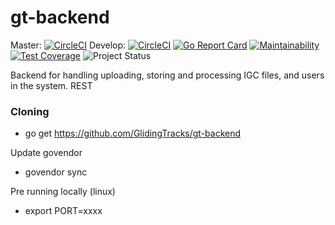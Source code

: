 # gt-backend

Master: [![CircleCI](https://circleci.com/gh/GlidingTracks/gt-backend/tree/master.svg?style=svg)](https://circleci.com/gh/GlidingTracks/gt-backend/tree/master)
Develop: [![CircleCI](https://circleci.com/gh/GlidingTracks/gt-backend/tree/develop.svg?style=svg)](https://circleci.com/gh/GlidingTracks/gt-backend/tree/develop)
[![Go Report Card](https://goreportcard.com/badge/github.com/GlidingTracks/gt-backend)](https://goreportcard.com/report/github.com/GlidingTracks/gt-backend)
[![Maintainability](https://api.codeclimate.com/v1/badges/1cc58af0530e82dedbed/maintainability)](https://codeclimate.com/github/GlidingTracks/gt-backend/maintainability)
[![Test Coverage](https://api.codeclimate.com/v1/badges/1cc58af0530e82dedbed/test_coverage)](https://codeclimate.com/github/GlidingTracks/gt-backend/test_coverage)
![Project Status](http://img.shields.io/badge/status-alpha-red.svg)

Backend for handling uploading, storing and processing IGC files, and users in the system. REST

### Cloning

* go get https://github.com/GlidingTracks/gt-backend

Update govendor

* govendor sync

Pre running locally (linux)

* export PORT=xxxx
